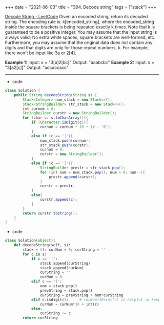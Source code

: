 +++ 
date = "2021-06-03"
title = "394. Decode string"
tags = ["stack"]
+++

[Decode String - LeetCode](https://leetcode.com/problems/decode-string/)
Given an encoded string, return its decoded string.
The encoding rule is: k[encoded_string], where the encoded_string inside the square brackets is being repeated exactly k times. Note that k is guaranteed to be a positive integer.
You may assume that the input string is always valid; No extra white spaces, square brackets are well-formed, etc.
Furthermore, you may assume that the original data does not contain any digits and that digits are only for those repeat numbers, k. For example, there won't be input like 3a or 2[4].
 
**Example 1:**
Input: s = "3[a]2[bc]" Output: "aaabcbc"
**Example 2:**
Input: s = "3[a2[c]]" Output: "accaccacc"

---
- code
```java
class Solution {
    public String decodeString(String s) {
        Stack<Integer> num_stack = new Stack<>();
        Stack<StringBuilder> str_stack = new Stack<>();
        int curnum = 0;
        StringBuilder curstr = new StringBuilder();
        for (char c: s.toCharArray()){
            if (Character.isDigit(c)){
                curnum = curnum * 10 + (c - '0');
            }
            else if (c == '['){
                num_stack.push(curnum);
                str_stack.push(curstr);
                curnum = 0;
                curstr = new StringBuilder();
            }
            else if (c == ']'){
                StringBuilder prestr = str_stack.pop();
                for (int num = num_stack.pop(); num > 0; num--){
                    prestr.append(curstr);
                }
                curstr = prestr;
            }
            else{
                curstr.append(c);
            }
        }
        return curstr.toString();
    }
}
```
- code
```py
class Solution(object):
    def decodeString(self, s):
        stack = []; curNum = 0; curString = ''
        for c in s:
            if c == '[':
                stack.append(curString)
                stack.append(curNum)
                curString = ''
                curNum = 0
            elif c == ']':
                num = stack.pop()
                prevString = stack.pop()
                curString = prevString + num*curString
            elif c.isdigit():     # curNum*10+int(c) is helpful in keep track of more than 1 digit number
                curNum = curNum*10 + int(c)
            else:
                curString += c
        return curString

```
